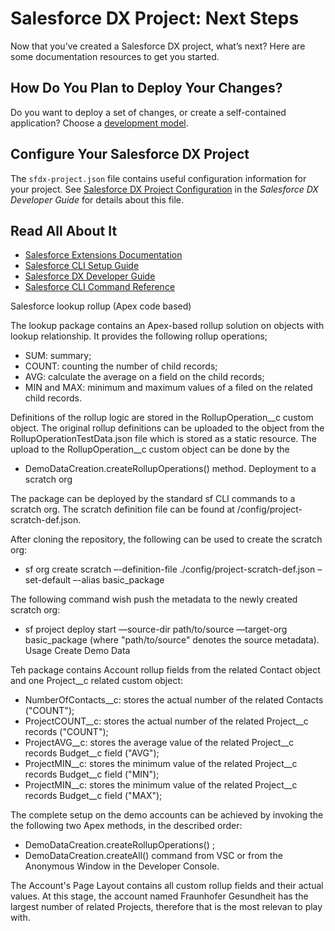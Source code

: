 # Salesforce DX Project: Next Steps

Now that you’ve created a Salesforce DX project, what’s next? Here are some documentation resources to get you started.

## How Do You Plan to Deploy Your Changes?

Do you want to deploy a set of changes, or create a self-contained application? Choose a [development model](https://developer.salesforce.com/tools/vscode/en/user-guide/development-models).

## Configure Your Salesforce DX Project

The `sfdx-project.json` file contains useful configuration information for your project. See [Salesforce DX Project Configuration](https://developer.salesforce.com/docs/atlas.en-us.sfdx_dev.meta/sfdx_dev/sfdx_dev_ws_config.htm) in the _Salesforce DX Developer Guide_ for details about this file.

## Read All About It

- [Salesforce Extensions Documentation](https://developer.salesforce.com/tools/vscode/)
- [Salesforce CLI Setup Guide](https://developer.salesforce.com/docs/atlas.en-us.sfdx_setup.meta/sfdx_setup/sfdx_setup_intro.htm)
- [Salesforce DX Developer Guide](https://developer.salesforce.com/docs/atlas.en-us.sfdx_dev.meta/sfdx_dev/sfdx_dev_intro.htm)
- [Salesforce CLI Command Reference](https://developer.salesforce.com/docs/atlas.en-us.sfdx_cli_reference.meta/sfdx_cli_reference/cli_reference.htm)



Salesforce lookup rollup (Apex code based)

The lookup package contains an Apex-based rollup solution on objects with lookup relationship. It provides the following rollup operations;
- SUM: summary;
- COUNT: counting the number of child records;
- AVG: calculate the average on a field on the child records;
- MIN and MAX: minimum and maximum values of a filed on the related child records.

Definitions of the rollup logic are stored in the RollupOperation__c custom object. The original rollup definitions can be uploaded to the object from the RollupOperationTestData.json file which is stored as a static resource.
The upload to the RollupOperation__c custom object can be done by the
- DemoDataCreation.createRollupOperations() method.
Deployment to a scratch org

The package can be deployed by the standard sf CLI commands to a scratch org. The scratch definition file can be found at /config/project-scratch-def.json.

After cloning the repository, the following can be used to create the scratch org:
- sf org create scratch –-definition-file ./config/project-scratch-def.json –set-default –-alias basic_package

The following command wish push the metadata to the newly created scratch org:
- sf project deploy start —source-dir path/to/source —target-org basic_package
(where "path/to/source" denotes the source metadata).
Usage
Create Demo Data

Teh package contains Account rollup fields from the related Contact object and one Project__c related custom object:
- NumberOfContacts__c: stores the actual number of the related Contacts ("COUNT");
- ProjectCOUNT__c: stores the actual number of the related Project__c records ("COUNT");
- ProjectAVG__c: stores the average value of the related Project__c records Budget__c field ("AVG");
- ProjectMIN__c: stores the minimum value of the related Project__c records Budget__c field ("MIN");
- ProjectMIN__c: stores the minimum value of the related Project__c records Budget__c field ("MAX");

The complete setup on the demo accounts can be achieved by invoking the the following two Apex methods, in the described order:
- DemoDataCreation.createRollupOperations() ;
- DemoDataCreation.createAll() command from VSC or from the Anonymous Window in the Developer Console.

The Account's Page Layout contains all custom rollup fields and their actual values. At this stage, the account named Fraunhofer Gesundheit has the largest number of related Projects, therefore that is the most relevan to play with.

